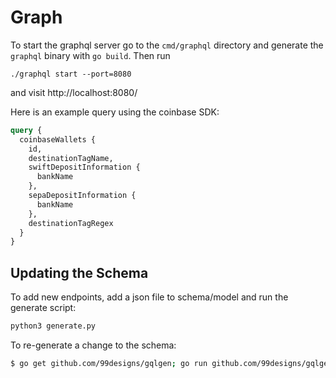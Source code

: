 # Graph

To start the graphql server go to the `cmd/graphql` directory and generate the `graphql` binary with `go build`.  Then run 

```
./graphql start --port=8080
```

and visit http://localhost:8080/ 

Here is an example query using the coinbase SDK:

```graphql
query {
  coinbaseWallets {
    id, 
    destinationTagName, 
    swiftDepositInformation {
      bankName
    }, 
    sepaDepositInformation {
      bankName
    }, 
    destinationTagRegex
  }
}
```


## Updating the Schema

To add new endpoints, add a json file to schema/model and run the generate script:

```sh
python3 generate.py
```

To re-generate a change to the schema:

```sh
$ go get github.com/99designs/gqlgen; go run github.com/99designs/gqlgen generate
```
